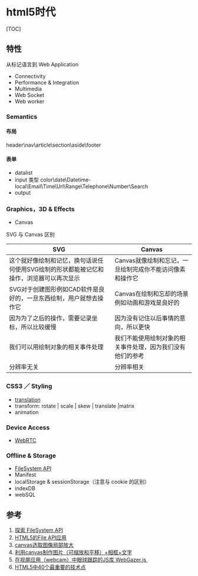 # html5时代

[TOC]

## 特性

从标记语言到 Web Application

- Connectivity
- Performance & Integration
- Multimedia
- Web Socket
- Web worker

### Semantics

#### 布局

header\nav\article\section\aside\footer

#### 表单

- datalist
- input 类型 color\date\Datetime-local\Email\Time\Url\Range\Telephone\Number\Search
- output 

### Graphics，3D & Effects

- Canvas

SVG 与 Canvas 区别

| SVG                                      | Canvas                          |
| ---------------------------------------- | ------------------------------- |
| 这个就好像绘制和记忆，换句话说任何使用SVG绘制的形状都能被记忆和操作，浏览器可以再次显示 | Canvas就像绘制和忘记，一旦绘制完成你不能访问像素和操作它 |
| SVG对于创建图形例如CAD软件是良好的，一旦东西绘制，用户就想去操作它     | Canvas在绘制和忘却的场景例如动画和游戏是良好的      |
| 因为为了之后的操作，需要记录坐标，所以比较缓慢                  | 因为没有记住以后事情的意向，所以更快              |
| 我们可以用绘制对象的相关事件处理                         | 我们不能使用绘制对象的相关事件处理，因为我们没有他们的参考   |
| 分辨率无关                                    | 分辨率相关                           |

### CSS3 ／ Styling

- [translation](/lab/fullpage.html)
- transform: rotate | scale | skew | translate |matrix
- animation

### Device Access

- [WebRTC](/lab/webrtc-app/index.html)

### Offline & Storage

- [FileSystem API](/lab/filesystem/index.html)
- Manifest
- localStorage & sessionStorage（注意与 cookie 的区别）
- indexDB
- webSQL

## 参考

1. [探索 FileSystem API](http://www.html5rocks.com/zh/tutorials/file/filesystem/)
2. [HTML5的File API应用](http://blog.meathill.com/tech/js/html5-file-reader-file-writer.html)
3. [canvas选取图像局部放大](http://www.w3cfuns.com/notes/17770/8da9b817b82e5f1b00555dc6cf79f26e)
4. [利用canvas制作图片（可缩放和平移）+相框+文字](http://www.cnblogs.com/zhiyuan-2011/p/4236371.html#3479487)
5. [在视屏应用（webcam）中眼球跟踪的JS库 WebGazer.js ](https://webgazer.cs.brown.edu/)
6. [HTML5中40个最重要的技术点](http://www.techug.com/40-important-html-5-interview-questions-with-answers)

